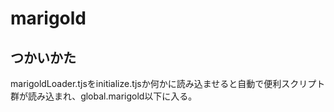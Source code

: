 marigold
========

## つかいかた
marigoldLoader.tjsをinitialize.tjsか何かに読み込ませると自動で便利スクリプト群が読み込まれ、global.marigold以下に入る。
